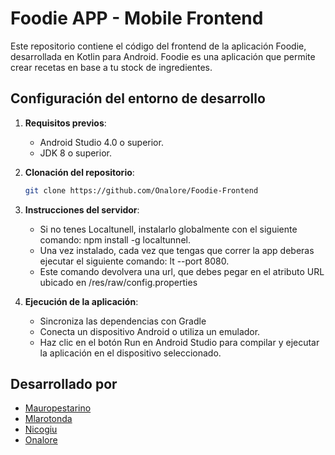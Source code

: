 # Foodie APP - Mobile Frontend

Este repositorio contiene el código del frontend de la aplicación Foodie, desarrollada en Kotlin
para Android.
Foodie es una aplicación que permite crear recetas en base a tu stock de ingredientes.

## Configuración del entorno de desarrollo

1. **Requisitos previos**:
    - Android Studio 4.0 o superior.
    - JDK 8 o superior.

2. **Clonación del repositorio**:
   ```bash
   git clone https://github.com/Onalore/Foodie-Frontend
   
3. **Instrucciones del servidor**:
   - Si no tenes Localtunell, instalarlo globalmente con el siguiente comando:
     npm install -g localtunnel.
   - Una vez instalado, cada vez que tengas que correr la app deberas ejecutar el siguiente comando:
     lt --port 8080.
   - Este comando devolvera una url, que debes pegar en el atributo URL ubicado en /res/raw/config.properties

4. **Ejecución de la aplicación**:
    - Sincroniza las dependencias con Gradle
    - Conecta un dispositivo Android o utiliza un emulador.
    - Haz clic en el botón Run en Android Studio para compilar y ejecutar la aplicación en el
      dispositivo seleccionado.
      
## Desarrollado por

- [Mauropestarino](https://github.com/Mauropestarino)
- [Mlarotonda](https://github.com/Mlarotonda)
- [Nicogiu](https://github.com/Nicogiu)
- [Onalore](https://github.com/Onalore)

